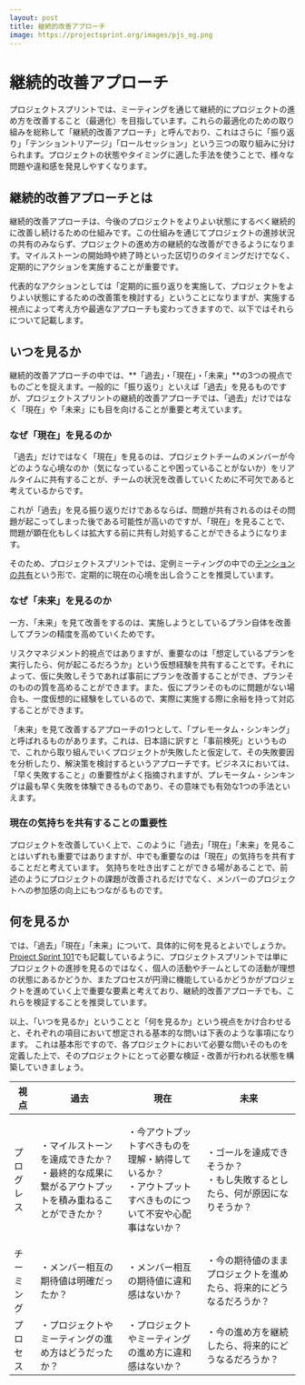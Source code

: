 ```yaml
---
layout: post
title: 継続的改善アプローチ
image: https://projectsprint.org/images/pjs_og.png
---
```


# 継続的改善アプローチ

プロジェクトスプリントでは、ミーティングを通じて継続的にプロジェクトの進め方を改善すること（最適化）を目指しています。これらの最適化のための取り組みを総称して「継続的改善アプローチ」と呼んでおり、これはさらに「振り返り」「テンショントリアージ」「ロールセッション」という三つの取り組みに分けられます。プロジェクトの状態やタイミングに適した手法を使うことで、様々な問題や違和感を発見しやすくなります。

## **継続的改善アプローチとは**

継続的改善アプローチは、今後のプロジェクトをよりよい状態にするべく継続的に改善し続けるための仕組みです。この仕組みを通じてプロジェクトの進捗状況の共有のみならず、プロジェクトの進め方の継続的な改善ができるようになります。マイルストーンの開始時や終了時といった区切りのタイミングだけでなく、定期的にアクションを実施することが重要です。

代表的なアクションとしては「定期的に振り返りを実施して、プロジェクトをよりよい状態にするための改善策を検討する」ということになりますが、実施する視点によって考え方や最適なアプローチも変わってきますので、以下ではそれらについて記載します。

## **いつを見るか**

継続的改善アプローチの中では、**「過去」・「現在」・「未来」**の3つの視点でものごとを捉えます。一般的に「振り返り」といえば「過去」を見るものですが、プロジェクトスプリントの継続的改善アプローチでは、「過去」だけではなく「現在」や「未来」にも目を向けることが重要と考えています。

### **なぜ「現在」を見るのか**

「過去」だけではなく「現在」を見るのは、プロジェクトチームのメンバーが今どのような心境なのか（気になっていることや困っていることがないか）をリアルタイムに共有することが、チームの状況を改善していくために不可欠であると考えているからです。

これが「過去」を見る振り返りだけであるならば、問題が共有されるのはその問題が起こってしまった後である可能性が高いのですが、「現在」を見ることで、問題が顕在化もしくは拡大する前に共有し対処することができるようになります。

そのため、プロジェクトスプリントでは、定例ミーティングの中での[テンションの共有](section3-2.md#tenshontoriji)という形で、定期的に現在の心境を出し合うことを推奨しています。

### **なぜ「未来」を見るのか**

一方、「未来」を見て改善をするのは、実施しようとしているプラン自体を改善してプランの精度を高めていくためです。

リスクマネジメント的視点ではありますが、重要なのは「想定しているプランを実行したら、何が起こるだろうか」という仮想経験を共有することです。それによって、仮に失敗しそうであれば事前にプランを改善することができ、プランそのものの質を高めることができます。また、仮にプランそのものに問題がない場合も、一度仮想的に経験をしているので、実際に実施する際に余裕を持って対応することができます。

「未来」を見て改善するアプローチの1つとして、「プレモータム・シンキング」と呼ばれるものがあります。これは、日本語に訳すと「事前検死」というもので、これから取り組んでいくプロジェクトが失敗したと仮定して、その失敗要因を分析したり、解決策を検討するというアプローチです。ビジネスにおいては、「早く失敗すること」の重要性がよく指摘されますが、プレモータム・シンキングは最も早く失敗を体験できるものであり、その意味でも有効な1つの手法といえます。

### **現在の気持ちを共有することの重要性**

プロジェクトを改善していく上で、このように「過去」「現在」「未来」を見ることはいずれも重要ではありますが、中でも重要なのは「現在」の気持ちを共有することだと考えています。 気持ちを吐き出すことができる場があることで、前述のようにプロジェクトの課題が改善されるだけでなく、メンバーのプロジェクトへの参加感の向上にもつながるものです。

## **何を見るか**

では、「過去」「現在」「未来」について、具体的に何を見るとよいでしょうか。 [Project Sprint 101](broken-reference)でも記載しているように、プロジェクトスプリントでは単にプロジェクトの進捗を見るのではなく、個人の活動やチームとしての活動が理想の状態にあるかどうか、またプロセスが円滑に機能しているかどうかがプロジェクトを進めていく上で重要な要素と考えており、継続的改善アプローチでも、これらを検証することを推奨しています。

以上、「いつを見るか」ということと「何を見るか」という視点をかけ合わせると、それぞれの項目において想定される基本的な問いは下表のような事項になります。 これは基本形ですので、各プロジェクトにおいて必要な問いそのものを定義した上で、そのプロジェクトにとって必要な検証・改善が行われる状態を構築していきましょう。

| 視点    | 過去                                                         | 現在                                                              | 未来                                              |
| ----- | ---------------------------------------------------------- | --------------------------------------------------------------- | ----------------------------------------------- |
| プログレス | <p>・マイルストーンを達成できたか？<br>・最終的な成果に繋がるアウトプットを積み重ねることができたか？</p> | <p>・今アウトプットすべきものを理解・納得しているか？<br>・アウトプットすべきものについて不安や心配事はないか？</p> | <p>・ゴールを達成できそうか？<br>・もし失敗するとしたら、何が原因になりそうか？</p> |
| チーミング | ・メンバー相互の期待値は明確だったか？                                        | ・メンバー相互の期待値に違和感はないか？                                            | ・今の期待値のままプロジェクトを進めたら、将来的にどうなるだろうか？              |
| プロセス  | ・プロジェクトやミーティングの進め方はどうだったか？                                 | ・プロジェクトやミーティングの進め方に違和感はないか？                                     | ・今の進め方を継続したら、将来的にどうなるだろうか？                      |
